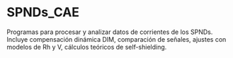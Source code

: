 # SPNDs_CAE
Programas para procesar y analizar datos de corrientes de los SPNDs. Incluye compensación dinámica DIM, comparación de señales, ajustes con modelos de Rh y V, cálculos teóricos de self-shielding.
